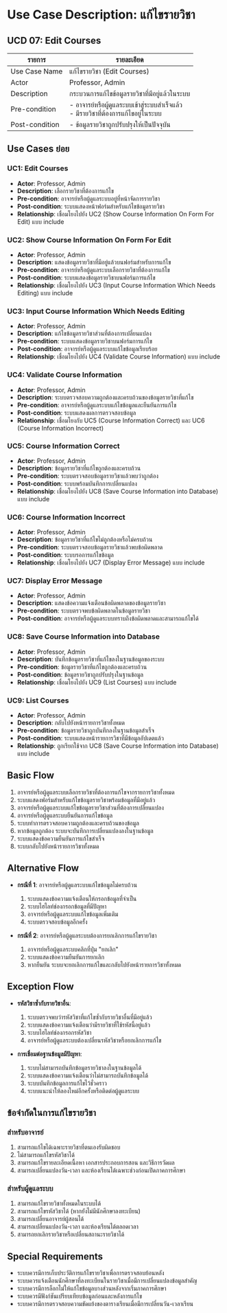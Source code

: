 # Use Case Description: แก้ไขรายวิชา

## UCD 07: Edit Courses

| รายการ | รายละเอียด |
|--------|------------|
| Use Case Name | แก้ไขรายวิชา (Edit Courses) |
| Actor | Professor, Admin |
| Description | กระบวนการแก้ไขข้อมูลรายวิชาที่มีอยู่แล้วในระบบ |
| Pre-condition | - อาจารย์หรือผู้ดูแลระบบเข้าสู่ระบบสำเร็จแล้ว<br>- มีรายวิชาที่ต้องการแก้ไขอยู่ในระบบ |
| Post-condition | - ข้อมูลรายวิชาถูกปรับปรุงให้เป็นปัจจุบัน |

## Use Cases ย่อย

### UC1: Edit Courses
- **Actor**: Professor, Admin
- **Description**: เลือกรายวิชาที่ต้องการแก้ไข
- **Pre-condition**: อาจารย์หรือผู้ดูแลระบบอยู่ที่หน้าจัดการรายวิชา
- **Post-condition**: ระบบแสดงหน้าฟอร์มสำหรับแก้ไขข้อมูลรายวิชา
- **Relationship**: เชื่อมโยงไปยัง UC2 (Show Course Information On Form For Edit) แบบ include

### UC2: Show Course Information On Form For Edit
- **Actor**: Professor, Admin
- **Description**: แสดงข้อมูลรายวิชาที่มีอยู่แล้วบนฟอร์มสำหรับการแก้ไข
- **Pre-condition**: อาจารย์หรือผู้ดูแลระบบเลือกรายวิชาที่ต้องการแก้ไข
- **Post-condition**: ระบบแสดงข้อมูลรายวิชาบนฟอร์มการแก้ไข
- **Relationship**: เชื่อมโยงไปยัง UC3 (Input Course Information Which Needs Editing) แบบ include

### UC3: Input Course Information Which Needs Editing
- **Actor**: Professor, Admin
- **Description**: แก้ไขข้อมูลรายวิชาส่วนที่ต้องการเปลี่ยนแปลง
- **Pre-condition**: ระบบแสดงข้อมูลรายวิชาบนฟอร์มการแก้ไข
- **Post-condition**: อาจารย์หรือผู้ดูแลระบบแก้ไขข้อมูลเรียบร้อย
- **Relationship**: เชื่อมโยงไปยัง UC4 (Validate Course Information) แบบ include

### UC4: Validate Course Information
- **Actor**: Professor, Admin
- **Description**: ระบบตรวจสอบความถูกต้องและครบถ้วนของข้อมูลรายวิชาที่แก้ไข
- **Pre-condition**: อาจารย์หรือผู้ดูแลระบบแก้ไขข้อมูลและยืนยันการแก้ไข
- **Post-condition**: ระบบแสดงผลการตรวจสอบข้อมูล
- **Relationship**: เชื่อมโยงกับ UC5 (Course Information Correct) และ UC6 (Course Information Incorrect)

### UC5: Course Information Correct
- **Actor**: Professor, Admin
- **Description**: ข้อมูลรายวิชาที่แก้ไขถูกต้องและครบถ้วน
- **Pre-condition**: ระบบตรวจสอบข้อมูลรายวิชาแล้วพบว่าถูกต้อง
- **Post-condition**: ระบบพร้อมบันทึกการเปลี่ยนแปลง
- **Relationship**: เชื่อมโยงไปยัง UC8 (Save Course Information into Database) แบบ include

### UC6: Course Information Incorrect
- **Actor**: Professor, Admin
- **Description**: ข้อมูลรายวิชาที่แก้ไขไม่ถูกต้องหรือไม่ครบถ้วน
- **Pre-condition**: ระบบตรวจสอบข้อมูลรายวิชาแล้วพบข้อผิดพลาด
- **Post-condition**: ระบบรอการแก้ไขข้อมูล
- **Relationship**: เชื่อมโยงไปยัง UC7 (Display Error Message) แบบ include

### UC7: Display Error Message
- **Actor**: Professor, Admin
- **Description**: แสดงข้อความแจ้งเตือนข้อผิดพลาดของข้อมูลรายวิชา
- **Pre-condition**: ระบบตรวจพบข้อผิดพลาดในข้อมูลรายวิชา
- **Post-condition**: อาจารย์หรือผู้ดูแลระบบทราบถึงข้อผิดพลาดและสามารถแก้ไขได้

### UC8: Save Course Information into Database
- **Actor**: Professor, Admin
- **Description**: บันทึกข้อมูลรายวิชาที่แก้ไขลงในฐานข้อมูลของระบบ
- **Pre-condition**: ข้อมูลรายวิชาที่แก้ไขถูกต้องและครบถ้วน
- **Post-condition**: ข้อมูลรายวิชาถูกปรับปรุงในฐานข้อมูล
- **Relationship**: เชื่อมโยงไปยัง UC9 (List Courses) แบบ include

### UC9: List Courses
- **Actor**: Professor, Admin
- **Description**: กลับไปยังหน้ารายการวิชาทั้งหมด
- **Pre-condition**: ข้อมูลรายวิชาถูกบันทึกลงในฐานข้อมูลสำเร็จ
- **Post-condition**: ระบบแสดงหน้ารายการวิชาที่มีข้อมูลอัปเดตแล้ว
- **Relationship**: ถูกเรียกใช้จาก UC8 (Save Course Information into Database) แบบ include

## Basic Flow
1. อาจารย์หรือผู้ดูแลระบบเลือกรายวิชาที่ต้องการแก้ไขจากรายการวิชาทั้งหมด
2. ระบบแสดงฟอร์มสำหรับแก้ไขข้อมูลรายวิชาพร้อมข้อมูลที่มีอยู่แล้ว
3. อาจารย์หรือผู้ดูแลระบบแก้ไขข้อมูลรายวิชาส่วนที่ต้องการเปลี่ยนแปลง
4. อาจารย์หรือผู้ดูแลระบบยืนยันการแก้ไขข้อมูล
5. ระบบทำการตรวจสอบความถูกต้องและครบถ้วนของข้อมูล
6. หากข้อมูลถูกต้อง ระบบจะบันทึกการเปลี่ยนแปลงลงในฐานข้อมูล
7. ระบบแสดงข้อความยืนยันการแก้ไขสำเร็จ
8. ระบบกลับไปยังหน้ารายการวิชาทั้งหมด

## Alternative Flow
- **กรณีที่ 1**: อาจารย์หรือผู้ดูแลระบบแก้ไขข้อมูลไม่ครบถ้วน
  1. ระบบแสดงข้อความแจ้งเตือนให้กรอกข้อมูลที่จำเป็น
  2. ระบบไฮไลท์ช่องกรอกข้อมูลที่มีปัญหา
  3. อาจารย์หรือผู้ดูแลระบบแก้ไขข้อมูลเพิ่มเติม
  4. ระบบตรวจสอบข้อมูลอีกครั้ง
  
- **กรณีที่ 2**: อาจารย์หรือผู้ดูแลระบบต้องการยกเลิกการแก้ไขรายวิชา
  1. อาจารย์หรือผู้ดูแลระบบคลิกที่ปุ่ม "ยกเลิก"
  2. ระบบแสดงข้อความยืนยันการยกเลิก
  3. หากยืนยัน ระบบจะยกเลิกการแก้ไขและกลับไปยังหน้ารายการวิชาทั้งหมด

## Exception Flow
- **รหัสวิชาซ้ำกับรายวิชาอื่น**:
  1. ระบบตรวจพบว่ารหัสวิชาที่แก้ไขซ้ำกับรายวิชาอื่นที่มีอยู่แล้ว
  2. ระบบแสดงข้อความแจ้งเตือนว่ามีรายวิชาที่ใช้รหัสนี้อยู่แล้ว
  3. ระบบไฮไลท์ช่องกรอกรหัสวิชา
  4. อาจารย์หรือผู้ดูแลระบบต้องเปลี่ยนรหัสวิชาหรือยกเลิกการแก้ไข
  
- **การเชื่อมต่อฐานข้อมูลมีปัญหา**:
  1. ระบบไม่สามารถบันทึกข้อมูลรายวิชาลงในฐานข้อมูลได้
  2. ระบบแสดงข้อความแจ้งเตือนว่าไม่สามารถบันทึกข้อมูลได้
  3. ระบบบันทึกข้อมูลการแก้ไขไว้ชั่วคราว
  4. ระบบแนะนำให้ลองใหม่อีกครั้งหรือติดต่อผู้ดูแลระบบ

## ข้อจำกัดในการแก้ไขรายวิชา

### สำหรับอาจารย์
1. สามารถแก้ไขได้เฉพาะรายวิชาที่ตนเองรับผิดชอบ
2. ไม่สามารถแก้ไขรหัสวิชาได้
3. สามารถแก้ไขรายละเอียดเนื้อหา เอกสารประกอบการสอน และวิธีการวัดผล
4. สามารถเปลี่ยนแปลงวัน-เวลา และห้องเรียนได้เฉพาะช่วงก่อนเปิดภาคการศึกษา

### สำหรับผู้ดูแลระบบ
1. สามารถแก้ไขรายวิชาทั้งหมดในระบบได้
2. สามารถแก้ไขรหัสวิชาได้ (หากยังไม่มีนักศึกษาลงทะเบียน)
3. สามารถเปลี่ยนอาจารย์ผู้สอนได้
4. สามารถเปลี่ยนแปลงวัน-เวลา และห้องเรียนได้ตลอดเวลา
5. สามารถยกเลิกรายวิชาหรือเปลี่ยนสถานะรายวิชาได้

## Special Requirements
- ระบบควรมีการเก็บประวัติการแก้ไขรายวิชาเพื่อการตรวจสอบย้อนหลัง
- ระบบควรแจ้งเตือนนักศึกษาที่ลงทะเบียนในรายวิชาเมื่อมีการเปลี่ยนแปลงข้อมูลสำคัญ
- ระบบควรมีการล็อกไม่ให้แก้ไขข้อมูลบางส่วนหลังจากเริ่มภาคการศึกษา
- ระบบควรมีฟังก์ชันเปรียบเทียบข้อมูลก่อนและหลังการแก้ไข
- ระบบควรมีการตรวจสอบความขัดแย้งของตารางเรียนเมื่อมีการเปลี่ยนวัน-เวลาเรียน